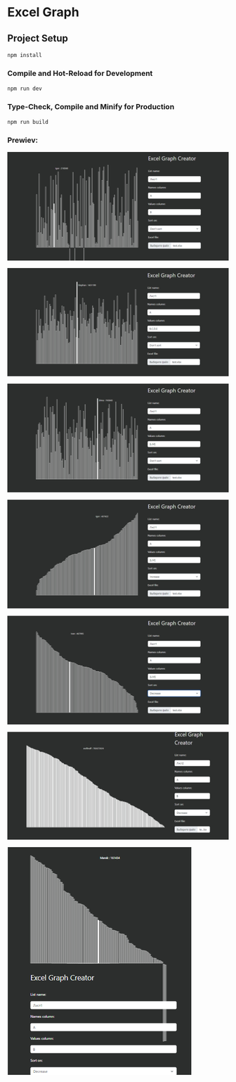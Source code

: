 # Excel Graph
## Project Setup

```sh
npm install
```

### Compile and Hot-Reload for Development

```sh
npm run dev
```

### Type-Check, Compile and Minify for Production

```sh
npm run build
```

### Prewiev:
![Photo](https://github.com/LukiaschenkoDmitriy/Excel-Diagrams-VueJs/blob/master/images/excelGr.png)

![Photo](https://github.com/LukiaschenkoDmitriy/Excel-Diagrams-VueJs/blob/master/images/Screenshot_1.png)

![Photo](https://github.com/LukiaschenkoDmitriy/Excel-Diagrams-VueJs/blob/master/images/Screenshot_2.png)

![Photo](https://github.com/LukiaschenkoDmitriy/Excel-Diagrams-VueJs/blob/master/images/Screenshot_3.png)

![Photo](https://github.com/LukiaschenkoDmitriy/Excel-Diagrams-VueJs/blob/master/images/Screenshot_4.png)

![Photo](https://github.com/LukiaschenkoDmitriy/Excel-Diagrams-VueJs/blob/master/images/Screenshot_5.png)

![Photo](https://github.com/LukiaschenkoDmitriy/Excel-Diagrams-VueJs/blob/master/images/Screenshot_6.png)
